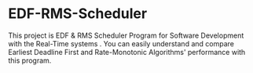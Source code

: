 # EDF-RMS-Scheduler
This project is  EDF &amp; RMS Scheduler Program for Software Development with the Real-Time systems .  You can easily understand and compare Earliest Deadline First and Rate-Monotonic Algorithms' performance with this program.
